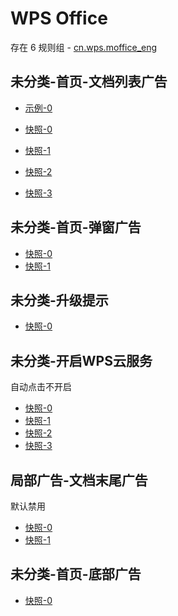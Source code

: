 # WPS Office

存在 6 规则组 - [cn.wps.moffice_eng](/src/apps/cn.wps.moffice_eng.ts)

## 未分类-首页-文档列表广告

- [示例-0](https://github.com/gkd-kit/subscription/assets/38517192/57787554-0443-4bc0-9f29-1759aae07b9b)

- [快照-0](https://i.gkd.li/i/12505350)
- [快照-1](https://i.gkd.li/i/12505286)
- [快照-2](https://i.gkd.li/i/12505365)
- [快照-3](https://i.gkd.li/i/13259090)

## 未分类-首页-弹窗广告

- [快照-0](https://i.gkd.li/i/13259097)
- [快照-1](https://i.gkd.li/i/12882712)

## 未分类-升级提示

- [快照-0](https://i.gkd.li/i/12882371)

## 未分类-开启WPS云服务

自动点击不开启

- [快照-0](https://i.gkd.li/i/12882536)
- [快照-1](https://i.gkd.li/i/12882610)
- [快照-2](https://i.gkd.li/i/12882678)
- [快照-3](https://i.gkd.li/i/12882554)

## 局部广告-文档末尾广告

默认禁用

- [快照-0](https://i.gkd.li/i/13513911)
- [快照-1](https://i.gkd.li/i/13513914)

## 未分类-首页-底部广告

- [快照-0](https://i.gkd.li/i/13804525)
